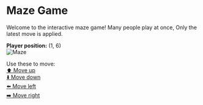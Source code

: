 # Maze Game  
Welcome to the interactive maze game! Many people play at once, Only the latest move is applied.

**Player position:** (1, 6)  
![Maze](https://github-maze-game.vercel.app/images/pos_1_6.png?t=1760684720350)

Use these to move:  
[⬆️ Move up](https://github-maze-game.vercel.app/move/1_6_w)  
[⬇️ Move down](https://github-maze-game.vercel.app/move/1_6_s)  
[⬅️ Move left](https://github-maze-game.vercel.app/move/1_6_a)  
[➡️ Move right](https://github-maze-game.vercel.app/move/1_6_d)
